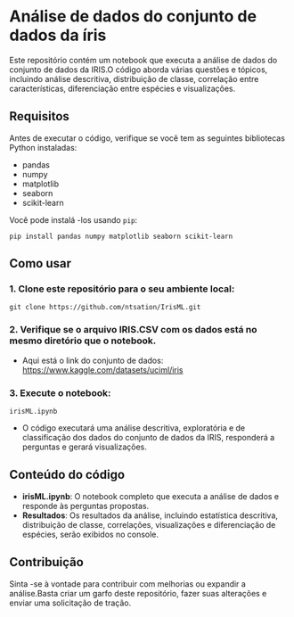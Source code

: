 # Análise de dados do conjunto de dados da íris

Este repositório contém um notebook que executa a análise de dados do conjunto de dados da IRIS.O código aborda várias questões e tópicos, incluindo análise descritiva, distribuição de classe, correlação entre características, diferenciação entre espécies e visualizações.

## Requisitos

Antes de executar o código, verifique se você tem as seguintes bibliotecas Python instaladas:
- pandas
- numpy
- matplotlib
- seaborn
- scikit-learn

Você pode instalá -los usando `pip`:

```
pip install pandas numpy matplotlib seaborn scikit-learn
```
## Como usar
### 1. Clone este repositório para o seu ambiente local:
```
git clone https://github.com/ntsation/IrisML.git
```
### 2. Verifique se o arquivo IRIS.CSV com os dados está no mesmo diretório que o notebook.

- Aqui está o link do conjunto de dados: 
https://www.kaggle.com/datasets/uciml/iris

### 3. Execute o notebook:
```
irisML.ipynb
```

- O código executará uma análise descritiva, exploratória e de classificação dos dados do conjunto de dados da IRIS, responderá a perguntas e gerará visualizações.

## Conteúdo do código
- **irisML.ipynb**: O notebook completo que executa a análise de dados e responde às perguntas propostas.
- **Resultados**:
Os resultados da análise, incluindo estatística descritiva, distribuição de classe, correlações, visualizações e diferenciação de espécies, serão exibidos no console.

## Contribuição
Sinta -se à vontade para contribuir com melhorias ou expandir a análise.Basta criar um garfo deste repositório, fazer suas alterações e enviar uma solicitação de tração.